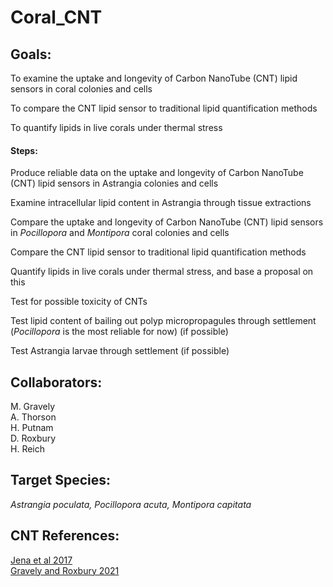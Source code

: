 # Coral_CNT

## Goals:
To examine the uptake and longevity of Carbon NanoTube (CNT) lipid sensors in coral colonies and cells

To compare the CNT lipid sensor to traditional lipid quantification methods

To quantify lipids in live corals under thermal stress

#### Steps:
Produce reliable data on the uptake and longevity of Carbon NanoTube (CNT) lipid sensors in Astrangia colonies and cells

Examine intracellular lipid content in Astrangia through tissue extractions

Compare the uptake and longevity of Carbon NanoTube (CNT) lipid sensors in *Pocillopora* and *Montipora* coral colonies and cells

Compare the CNT lipid sensor to traditional lipid quantification methods

Quantify lipids in live corals under thermal stress, and base a proposal on this

Test for possible toxicity of CNTs

Test lipid content of bailing out polyp micropropagules through settlement (*Pocillopora* is the most reliable for now) (if possible)

Test Astrangia larvae through settlement (if possible)

## Collaborators:

M. Gravely  
A. Thorson   
H. Putnam  
D. Roxbury  
H. Reich

## Target Species:
_Astrangia poculata, Pocillopora acuta, Montipora capitata_

## CNT References:
[Jena et al 2017](https://pubs.acs.org/doi/abs/10.1021/acsnano.7b04743)  
[Gravely and Roxbury 2021](https://pubs.acs.org/doi/10.1021/acsnano.1c04500)
